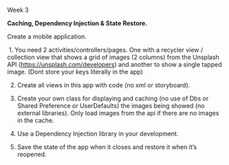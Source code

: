 Week 3

**Caching, Dependency Injection & State Restore.**

Create a mobile application.

 1. You need 2 activities/controllers/pages. One with a recycler view / collection view that shows a grid of images (2 columns) from the Unsplash API (https://unsplash.com/developers) and another to show a single tapped image. (Dont store your keys literally in the app)

2. Create all views in this app with code (no xml or storyboard).

3. Create your own class for displaying and caching (no use of Dbs or Shared Preference or UserDefaults) the images being showed (no external libraries). Only load images from the api if there are no images in the cache.

4. Use a Dependency Injection library in your development.

5. Save the state of the app when it closes and restore it when it’s reopened.
